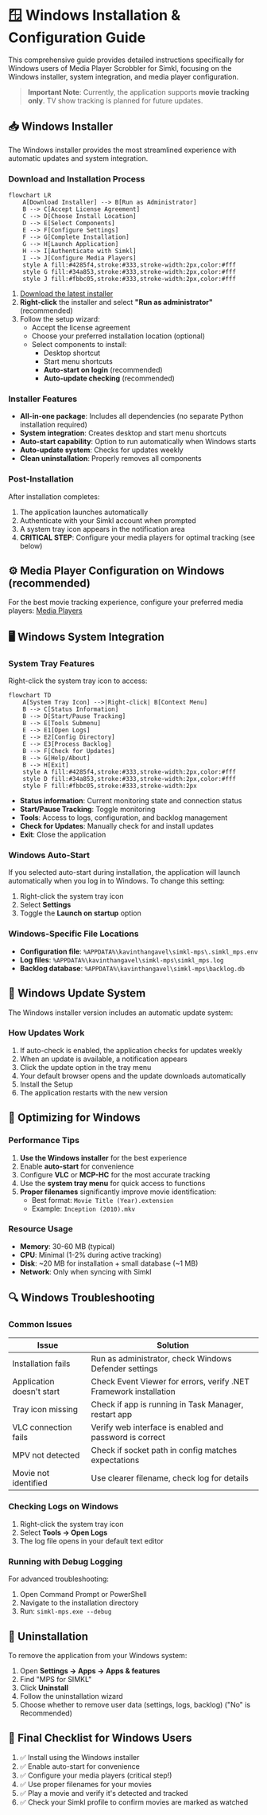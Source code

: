 # 🪟 Windows Installation & Configuration Guide

This comprehensive guide provides detailed instructions specifically for Windows users of Media Player Scrobbler for Simkl, focusing on the Windows installer, system integration, and media player configuration.

> **Important Note**: Currently, the application supports **movie tracking only**. TV show tracking is planned for future updates.

## 📥 Windows Installer

The Windows installer provides the most streamlined experience with automatic updates and system integration.

### Download and Installation Process

```mermaid
flowchart LR
    A[Download Installer] --> B[Run as Administrator]
    B --> C[Accept License Agreement]
    C --> D[Choose Install Location]
    D --> E[Select Components]
    E --> F[Configure Settings]
    F --> G[Complete Installation]
    G --> H[Launch Application]
    H --> I[Authenticate with Simkl]
    I --> J[Configure Media Players]
    style A fill:#4285f4,stroke:#333,stroke-width:2px,color:#fff
    style G fill:#34a853,stroke:#333,stroke-width:2px,color:#fff
    style J fill:#fbbc05,stroke:#333,stroke-width:2px,color:#fff
```

1. [Download the latest installer](https://github.com/ByteTrix/Media-Player-Scrobbler-for-Simkl/releases/latest)
2. **Right-click** the installer and select **"Run as administrator"** (recommended)
3. Follow the setup wizard:
   - Accept the license agreement
   - Choose your preferred installation location (optional)
   - Select components to install:
     - Desktop shortcut
     - Start menu shortcuts
     - **Auto-start on login** (recommended)
     - **Auto-update checking** (recommended)

### Installer Features

- **All-in-one package**: Includes all dependencies (no separate Python installation required)
- **System integration**: Creates desktop and start menu shortcuts
- **Auto-start capability**: Option to run automatically when Windows starts
- **Auto-update system**: Checks for updates weekly
- **Clean uninstallation**: Properly removes all components

### Post-Installation

After installation completes:
1. The application launches automatically
2. Authenticate with your Simkl account when prompted
3. A system tray icon appears in the notification area
4. **CRITICAL STEP**: Configure your media players for optimal tracking (see below)

## ⚙️ Media Player Configuration on Windows (recommended)

For the best movie tracking experience, configure your preferred media players:
[Media Players](media-players.md)


## 🖥️ Windows System Integration

### System Tray Features

Right-click the system tray icon to access:

```mermaid
flowchart TD
    A[System Tray Icon] -->|Right-click| B[Context Menu]
    B --> C[Status Information]
    B --> D[Start/Pause Tracking]
    B --> E[Tools Submenu]
    E --> E1[Open Logs]
    E --> E2[Config Directory]
    E --> E3[Process Backlog]
    B --> F[Check for Updates]
    B --> G[Help/About]
    B --> H[Exit]
    style A fill:#4285f4,stroke:#333,stroke-width:2px,color:#fff
    style D fill:#34a853,stroke:#333,stroke-width:2px,color:#fff
    style F fill:#fbbc05,stroke:#333,stroke-width:2px
```

- **Status information**: Current monitoring state and connection status
- **Start/Pause Tracking**: Toggle monitoring
- **Tools**: Access to logs, configuration, and backlog management
- **Check for Updates**: Manually check for and install updates
- **Exit**: Close the application

### Windows Auto-Start

If you selected auto-start during installation, the application will launch automatically when you log in to Windows. To change this setting:

1. Right-click the system tray icon
2. Select **Settings**
3. Toggle the **Launch on startup** option

### Windows-Specific File Locations

- **Configuration file**: `%APPDATA%\kavinthangavel\simkl-mps\.simkl_mps.env`
- **Log files**: `%APPDATA%\kavinthangavel\simkl-mps\simkl_mps.log`
- **Backlog database**: `%APPDATA%\kavinthangavel\simkl-mps\backlog.db`

## 🔄 Windows Update System

The Windows installer version includes an automatic update system:

### How Updates Work

1. If auto-check is enabled, the application checks for updates weekly
2. When an update is available, a notification appears
3. Click the update option in the tray menu
4. Your default browser opens and the update downloads automatically
5. Install the Setup
6. The application restarts with the new version


## 🚀 Optimizing for Windows

### Performance Tips

1. **Use the Windows installer** for the best experience
2. Enable **auto-start** for convenience
3. Configure **VLC** or **MCP-HC** for the most accurate tracking
4. Use the **system tray menu** for quick access to functions
5. **Proper filenames** significantly improve movie identification:
   - Best format: `Movie Title (Year).extension`
   - Example: `Inception (2010).mkv`

### Resource Usage

- **Memory**: 30-60 MB (typical)
- **CPU**: Minimal (1-2% during active tracking)
- **Disk**: ~20 MB for installation + small database (~1 MB)
- **Network**: Only when syncing with Simkl

## 🔍 Windows Troubleshooting

### Common Issues

| Issue | Solution |
|-------|----------|
| Installation fails | Run as administrator, check Windows Defender settings |
| Application doesn't start | Check Event Viewer for errors, verify .NET Framework installation |
| Tray icon missing | Check if app is running in Task Manager, restart app |
| VLC connection fails | Verify web interface is enabled and password is correct |
| MPV not detected | Check if socket path in config matches expectations |
| Movie not identified | Use clearer filename, check log for details |

### Checking Logs on Windows

1. Right-click the system tray icon
2. Select **Tools → Open Logs**
3. The log file opens in your default text editor

### Running with Debug Logging

For advanced troubleshooting:
1. Open Command Prompt or PowerShell
2. Navigate to the installation directory
3. Run: `simkl-mps.exe --debug`

## 📲 Uninstallation

To remove the application from your Windows system:

1. Open **Settings → Apps → Apps & features**
2. Find "MPS for SIMKL"
3. Click **Uninstall**
4. Follow the uninstallation wizard
5. Choose whether to remove user data (settings, logs, backlog) ("No" is Recommended)

## 🔔 Final Checklist for Windows Users

1. ✅ Install using the Windows installer
2. ✅ Enable auto-start for convenience
3. ✅ Configure your media players (critical step!)
4. ✅ Use proper filenames for your movies
5. ✅ Play a movie and verify it's detected and tracked
6. ✅ Check your Simkl profile to confirm movies are marked as watched
